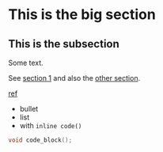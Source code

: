 # This is the big section

## This is the subsection

Some text.

See [section 1](#this-is-the-big-section) and also the [other section](#this-is-the-subsection).

[ref](bla.md)

* bullet
* list
* with `inline code()`

```.cpp
void code_block();
```

